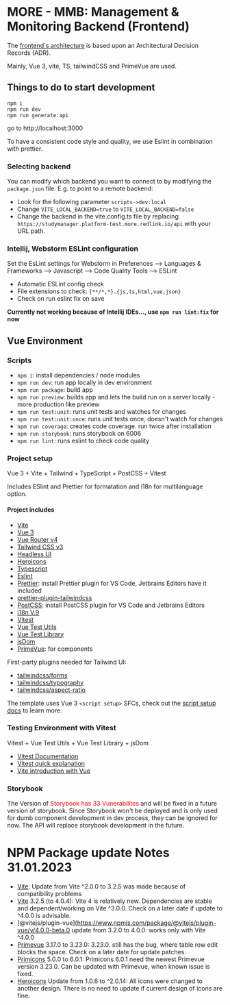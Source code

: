# MORE - MMB: Management & Monitoring Backend (Frontend)

The [frontend`s architecture](docs/adr) is based upon an Architectural Decision Records (ADR).

Mainly, Vue 3, vite, TS, tailwindCSS and PrimeVue are used.

## Things to do to start development
```
npm i
npm run dev
npm run generate:api
```
go to http://localhost:3000

To have a consistent code style and quality, we use Eslint in combination with prettier.

### Selecting backend 

You can modify which backend you want to connect to by modifying the `package.json` file. E.g. to point to a remote backend:
- Look for the following parameter `scripts->dev:local`
- Change `VITE_LOCAL_BACKEND=true` to `VITE_LOCAL_BACKEND=false`
- Change the backend in the vite.config.ts file by replacing `https://studymanager.platform-test.more.redlink.io/api` with your URL path.

### Intellij, Webstorm ESLint configuration
Set the EsLint settings for Webstorm in Preferences --> Languages & Frameworks --> Javascript --> Code Quality Tools --> ESLint

- Automatic ESLint config check
- File extensions to check: `{**/*,*}.{js,ts,html,vue,json}`
- Check on run eslint fix on save

**Currently not working because of Intellij IDEs..., use `npm run lint:fix` for now**

## Vue Environment

### Scripts

- `npm i`: install dependencies / node modules
- `npm run dev`: run app locally in dev environment
- `npm run package`: build app
- `npm run preview`: builds app and lets the build run on a server locally - more production like preview
- `npm run test:unit`: runs unit tests and watches for changes
- `npm run test:unit:once`: runs unit tests once, doesn't watch for changes
- `npm run coverage`: creates code coverage. run twice after installation
- `npm run storybook`: runs storybook on 6006
- `npm run lint`: runs eslint to check code quality


### Project setup

Vue 3 + Vite + Tailwind + TypeScript + PostCSS + Vitest

Includes ESlint and Prettier for formatation and i18n for multilanguage option.

#### Project includes
- [Vite](https://vitejs.dev/guide/)
- [Vue 3](https://staging.vuejs.org/guide/introduction.html)
- [Vue Router v4](https://github.com/vuejs/vue-router-next)
- [Tailwind CSS v3](https://tailwindcss.com/docs/configuration)
- [Headless UI](https://headlessui.dev/vue/menu)
- [Heroicons](https://github.com/tailwindlabs/heroicons#vue)
- [Typescript](https://www.typescriptlang.org/)
- [Eslint](https://eslint.org/docs/user-guide/getting-started)
- [Prettier](https://prettier.io/docs/en/install.html): install Prettier plugin for VS Code, Jetbrains Editors have it included
- [prettier-plugin-tailwindcss](https://tailwindcss.com/blog/automatic-class-sorting-with-prettier)
- [PostCSS](https://postcss.org/): install PostCSS plugin for VS Code and Jetbrains Editors
- [i18n V.9](https://vue-i18n.intlify.dev/)
- [Vitest](https://vitest.dev/)
- [Vue Test Utils](https://github.com/vuejs/test-utils)
- [Vue Test Library](https://testing-library.com/docs/vue-testing-library/intro/)
- [jsDom](https://github.com/jsdom/jsdom)
- [PrimeVue](https://www.primefaces.org/primevue/): for components

First-party plugins needed for Tailwind UI:

- [tailwindcss/forms](https://github.com/tailwindlabs/tailwindcss-forms)
- [tailwindcss/typography](https://tailwindcss.com/docs/typography-plugin)
- [tailwindcss/aspect-ratio](https://github.com/tailwindlabs/tailwindcss-aspect-ratio)


The template uses Vue 3 `<script setup>` SFCs, check out the [script setup docs](https://v3.vuejs.org/api/sfc-script-setup.html#sfc-script-setup) to learn more.


### Testing Environment with Vitest

Vitest + Vue Test Utils + Vue Test Library + jsDom

- [Vitest Documentation](https://vitest.dev/api/)
- [Vitest quick explanation](https://www.youtube.com/watch?v=snCLQmINqCU&ab_channel=LearnVue)
- [Vite introduction with Vue](https://www.youtube.com/watch?v=FJRuG85tXV0&ab_channel=ProgramWithErik)


### Storybook
The Version of <font color="red">Storybook has 33 Vunerabilites </font> and will be fixed
in a future version of storybook. Since Storybook won't be deployed and is only used for
dumb component development in dev process, they can be ignored for now. The API will
replace storybook development in the future.


# NPM Package update Notes 31.01.2023

- [Vite](https://vitejs.dev/): Update from Vite ^2.0.0 to 3.2.5 was made because of compatibility problems
- [Vite](https://vitejs.dev/) 3.2.5 (to 4.0.4): Vite 4 is relatively new. Dependencies are stable and dependent/working on Vite ^3.0.0. Check on a later date if update to ^4.0.0 is  advisable.
- [@vitejs/plugin-vue](https://www.npmjs.com/package/@vitejs/plugin-vue/v/4.0.0-beta.0 update from 3.2.0 to 4.0.0: works only with Vite ^4.0.0
- [Primevue](https://primevue.org/) 3.17.0 to 3.23.0: 3.23.0. still has the bug, where table row edit blocks the space. Check on a later date for update patches.
- [Primicons](https://www.primefaces.org/diamond/icons.xhtml) 5.0.0 to 6.0.1:  Primicons 6.0.1 need the newest Primevue version 3.23.0. Can be updated with Primevue, when known issue is fixed.
- [Heroicons](https://heroicons.com/) Update from 1.0.6 to ^2.0.14: All icons were changed to another design. There is no need to update if current design of icons are fine.
